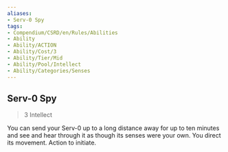 ```yaml
---
aliases:
- Serv-0 Spy
tags:
- Compendium/CSRD/en/Rules/Abilities
- Ability
- Ability/ACTION
- Ability/Cost/3
- Ability/Tier/Mid
- Ability/Pool/Intellect
- Ability/Categories/Senses
---
```


  
## Serv-0 Spy  
>3  Intellect  
  
You can send your Serv-0 up to a long distance away for up to ten minutes and see and hear through it as though its senses were your own. You direct its movement. Action to initiate.